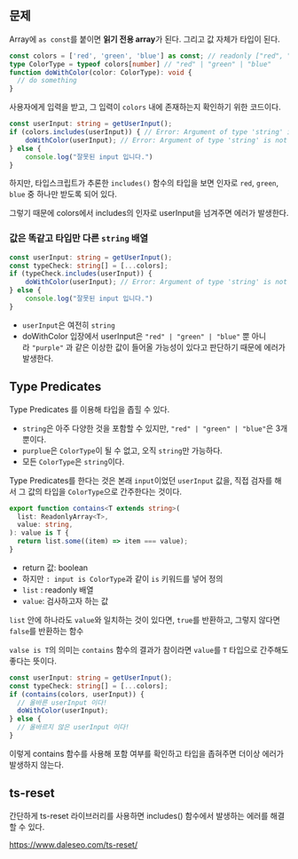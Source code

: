 
## 문제
Array에 `as const`를 붙이면 **읽기 전용 array**가 된다. 그리고 값 자체가 타입이 된다.

```ts
const colors = ['red', 'green', 'blue'] as const; // readonly ["red", "green", "blue"]
type ColorType = typeof colors[number] // "red" | "green" | "blue"
function doWithColor(color: ColorType): void {
  // do something
}
```

사용자에게 입력을 받고, 그 입력이 `colors` 내에 존재하는지 확인하기 위한 코드이다.
```ts
const userInput: string = getUserInput();
if (colors.includes(userInput)) { // Error: Argument of type 'string' is not assignable to parameter of type '"red" | "green" | "blue"'.
	doWithColor(userInput); // Error: Argument of type 'string' is not assignable to parameter of type '"red" | "green" | "blue"'.
} else {
	console.log("잘못된 input 입니다.")
}
```
하지만, 타입스크립트가 추론한 `includes()` 함수의 타입을 보면 인자로 `red`, `green`, `blue` 중 하나만 받도록 되어 있다.

그렇기 때문에 colors에서 includes의 인자로 userInput을 넘겨주면 에러가 발생한다.

### 값은 똑같고 타입만 다른 `string` 배열
```ts
const userInput: string = getUserInput();
const typeCheck: string[] = [...colors];
if (typeCheck.includes(userInput)) {
	doWithColor(userInput); // Error: Argument of type 'string' is not assignable to parameter of type '"red" | "green" | "blue"'.
} else {
	console.log("잘못된 input 입니다.")
}
```
- `userInput`은 여전히 `string`
- doWithColor 입장에서 userInput은 `"red" | "green" | "blue"` 뿐 아니라 `"purple"` 과 같은 이상한 값이 들어올 가능성이 있다고 판단하기 때문에 에러가 발생한다.

## Type Predicates

Type Predicates 를 이용해 타입을 좁힐 수 있다.

- `string`은 아주 다양한 것을 포함할 수 있지만, `"red" | "green" | "blue"`은 3개 뿐이다.
- `purplue`은 `ColorType`이 될 수 없고, 오직 `string`만 가능하다.
- 모든 `ColorType`은 `string`이다.

Type Predicates를 한다는 것은 본래 `input`이었던 `userInput` 값을, 직접 검자를 해서 그 값의 타입을 `ColorType`으로 간주한다는 것이다.

```ts
export function contains<T extends string>(
  list: ReadonlyArray<T>,
  value: string,
): value is T {
  return list.some((item) => item === value);
}
```
- return 값: boolean
- 하지만 `: input is ColorType`과 같이 `is` 키워드를 넣어 정의
- `list` : readonly 배열
- `value`: 검사하고자 하는 값

`list` 안에 하나라도 `value`와 일치하는 것이 있다면, `true`를 반환하고, 그렇지 않다면 `false`를 반환하는 함수

`valse is T`의 의미는 `contains` 함수의 결과가 참이라면 `value`를 `T` 타입으로 간주해도 좋다는 뜻이다.

```ts
const userInput: string = getUserInput();
const typeCheck: string[] = [...colors];
if (contains(colors, userInput)) {
  // 올바른 userInput 이다!
  doWithColor(userInput);
} else {
  // 올바르지 않은 userInput 이다!
}
```

이렇게 contains 함수를 사용해 포함 여부를 확인하고 타입을 좁혀주면 더이상 에러가 발생하지 않는다.

## ts-reset
간단하게 ts-reset 라이브러리를 사용하면 includes() 함수에서 발생하는 에러를 해결할 수 있다.

https://www.daleseo.com/ts-reset/